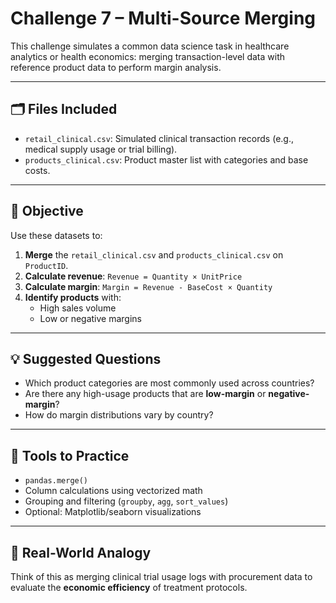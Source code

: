 
# Challenge 7 – Multi-Source Merging

This challenge simulates a common data science task in healthcare analytics or health economics: merging transaction-level data with reference product data to perform margin analysis.

---

## 🗂️ Files Included

- `retail_clinical.csv`: Simulated clinical transaction records (e.g., medical supply usage or trial billing).
- `products_clinical.csv`: Product master list with categories and base costs.

---

## 🧪 Objective

Use these datasets to:

1. **Merge** the `retail_clinical.csv` and `products_clinical.csv` on `ProductID`.
2. **Calculate revenue**: `Revenue = Quantity × UnitPrice`
3. **Calculate margin**: `Margin = Revenue - BaseCost × Quantity`
4. **Identify products** with:
   - High sales volume
   - Low or negative margins

---

## 💡 Suggested Questions

- Which product categories are most commonly used across countries?
- Are there any high-usage products that are **low-margin** or **negative-margin**?
- How do margin distributions vary by country?

---

## 🧰 Tools to Practice

- `pandas.merge()`
- Column calculations using vectorized math
- Grouping and filtering (`groupby`, `agg`, `sort_values`)
- Optional: Matplotlib/seaborn visualizations

---

## 🏥 Real-World Analogy

Think of this as merging clinical trial usage logs with procurement data to evaluate the **economic efficiency** of treatment protocols.

